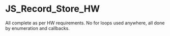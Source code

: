 # JS_Record_Store_HW

All complete as per HW requirements. No for loops used anywhere, all done by enumeration and callbacks. 
